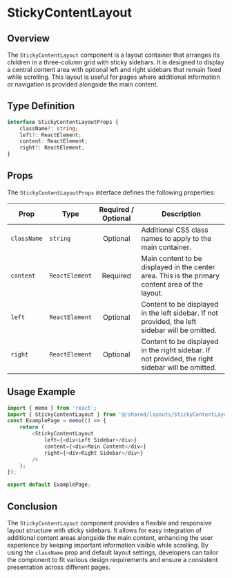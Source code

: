 # StickyContentLayout

## Overview 
The `StickyContentLayout` component is a layout container that arranges its children in a three-column grid with sticky sidebars. 
It is designed to display a central content area with optional left and right sidebars that remain fixed while scrolling. 
This layout is useful for pages where additional information or navigation is provided alongside the main content.

##  Type Definition
```typescript
interface StickyContentLayoutProps {
    className?: string;
    left?: ReactElement;
    content: ReactElement;
    right?: ReactElement;
}
```

## Props
The `StickyContentLayoutProps` interface defines the following properties:

| Prop        | Type                                        |          Required / Optional          | Description                                                                 |
|-------------|---------------------------------------------|:-------------------------------------:|-----------------------------------------------------------------------------|
| `className` | `string`                                    |               Optional                | Additional CSS class names to apply to the main container.                       |
| `content`   | `ReactElement`                                    |               Required                | Main content to be displayed in the center area. This is the primary content area of the layout.                       |
| `left`      | `ReactElement`                                    |               Optional                | Content to be displayed in the left sidebar. If not provided, the left sidebar will be omitted.                         |
| `right`     | `ReactElement`                                    |               Optional                | Content to be displayed in the right sidebar. If not provided, the right sidebar will be omitted.                         |


## Usage Example

```typescript jsx
import { memo } from 'react';
import { StickyContentLayout } from '@/shared/layouts/StickyContentLayout/StickyContentLayout';
const ExamplePage = memo(() => {
    return (
        <StickyContentLayout
            left={<div>Left Sidebar</div>}
            content={<div>Main Content</div>}
            right={<div>Right Sidebar</div>}
        />
    );
});

export default ExamplePage;
```

## Conclusion 
The `StickyContentLayout` component provides a flexible and responsive layout structure with sticky sidebars. 
It allows for easy integration of additional content areas alongside the main content, enhancing the user experience by keeping important information visible while scrolling. 
By using the `className` prop and default layout settings, developers can tailor the component to fit various design requirements and ensure a consistent presentation across different pages.
